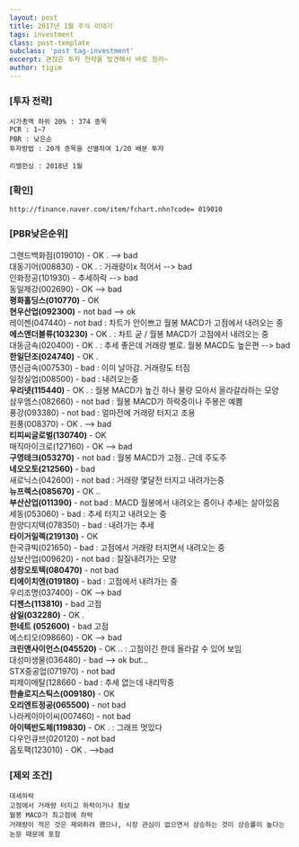 ```yaml
--- 
layout: post  
title: 2017년 1월 주식 이야기      
tags: investment   
class: post-template
subclass: 'post tag-investment'   
excerpt: 괜찮은 투자 전략을 발견해서 바로 정리~     
author: tigim                    
---  
```


### [투자 전략]  

	시가총액 하위 20% : 374 종목
	PCR : 1~7
	PBR : 낮은순
	투자방법 : 20개 종목을 선별하여 1/20 배분 투자 

	리밸런싱 : 2018년 1월 

### [확인]  

	http://finance.naver.com/item/fchart.nhn?code= 019010


### [PBR낮은순위]  

그랜드백화점(019010)	 		- OK .  --> bad  
대동기어(008830)				- OK . : 거래량이x 적어서  --> bad  
인화정공(101930)				- 추세하락  --> bad   
동일제강(002690)				- OK  --> bad  
**평화홀딩스(010770)**			- OK  
**현우산업(092300)**			- not bad  --> ok  
레이젠(047440)				- not bad : 차트가 안이쁘고 월봉 MACD가 고점에서 내려오는 중  
**에스앤더블류(103230)**		- OK . : 차트 굳 / 월봉 MACD가 고점에서 내려오는 중  
대동금속(020400)				- OK . : 추세 좋은데 거래량 별로. 월봉 MACD도 높은편  --> bad  
**한일단조(024740)**			- OK .  
영신금속(007530)				- bad : 이미 날아감. 거래량도 터짐  
일정실업(008500)				- bad : 내려오는중  
**우리넷(115440)**			- OK . : 월봉 MACD가 높긴 하나 물량 모아서 올라갈라하는 모양     
삼우엠스(082660)				- not bad : 월봉 MACD가 하락중이나 주봉은 예쁨  
풍강(093380)					- not bad : 얼마전에 거래량 터지고 조용  
원풍(008370)					- OK .   --> bad    
**티피씨글로벌(130740)**		- OK   
매직마이크로(127160)			- OK  --> bad   
**구영테크(053270)**			- not bad : 월봉  MACD가 고점.. 근데 주도주  
**네오오토(212560)**			- bad   
새로닉스(042600)				- not bad : 거래량 몇달전 터지고 내려가는중   
**뉴프렉스(085670)**			- OK ..   
**부산산업(011390)**			- not bad : MACD 월봉에서 내려오는 중이나 추세는 살아있음    
세동(053060)					- bad : 추세 터지고 내려오는 중  
한양디지텍(078350)				- bad : 내려가는 추세  
**타이거일렉(219130)**			- OK   
한국큐빅(021650)				- bad : 고점에서 거래량 터지면서 내려오는 중  
삼보산업(009620)				- not bad : 질질내려가는 모양  
**성창오토텍(080470)**			- not bad   
**티에이치엔(019180)**			- bad : 고점에서 내려가는 중   
우리조명(037400)				- OK   --> bad  
**디젠스(113810)**			- bad  고점   
**삼일(032280)**				- OK .   
**한네트 (052600)**			- bad 고점  
에스티오(098660)				- OK  --> bad    
**크린앤사이언스(045520)**		- OK .. : 고점이긴 한데 올라갈 수 있어 보임  
대성미생물(036480)				- bad  --> ok but...  
STX중공업(071970)				- not bad  
피제이메탈(128660				- bad : 추세 없는데 내리막중  
**한솔로지스틱스(009180)**		- OK   
**오리엔트정공(065500)**		- not bad   
나라케이아이씨(007460)		 	- not bad  
**아이텍반도체(119830)**		- OK . : 그래프 멋있다  
다우인큐브(020120)				- not bad  
옵토팩(123010)				- OK . -->bad   
  
### [제외 조건]  

	대세하락  
	고점에서 거래량 터지고 하락이거나 횡보 
	월봉 MACD가 최고점에 하락
	거래량이 적은 것은 제외하려 했으나, 시장 관심이 없으면서 상승하는 것이 상승률이 높다는 논문 때문에 포함 
